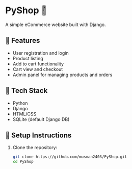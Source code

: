 # PyShop 🛒

A simple eCommerce website built with Django.

## 🔧 Features

- User registration and login
- Product listing
- Add to cart functionality
- Cart view and checkout
- Admin panel for managing products and orders

## 🧰 Tech Stack

- Python
- Django
- HTML/CSS
- SQLite (default Django DB)

## 🚀 Setup Instructions

1. Clone the repository:
   ```bash
   git clone https://github.com/musman2403/PyShop.git
   cd PyShop
